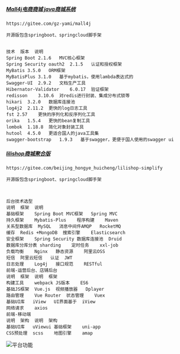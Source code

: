 ##### **[Mall4j电商商城 java商城系统](https://gitee.com/gz-yami/mall4j)**

```
https://gitee.com/gz-yami/mall4j

开源版包含springboot、springcloud脚手架


技术	版本	说明
Spring Boot	2.1.6	MVC核心框架
Spring Security oauth2	2.1.5	认证和授权框架
MyBatis	3.5.0	ORM框架
MyBatisPlus	3.1.0	基于mybatis，使用lambda表达式的
Swagger-UI	2.9.2	文档生产工具
Hibernator-Validator	6.0.17	验证框架
redisson	3.10.6	对redis进行封装、集成分布式锁等
hikari	3.2.0	数据库连接池
log4j2	2.11.2	更快的log日志工具
fst	2.57	更快的序列化和反序列化工具
orika	1.5.4	更快的bean复制工具
lombok	1.18.8	简化对象封装工具
hutool	4.5.0	更适合国人的java工具集
swagger-bootstrap	1.9.3	基于swagger，更便于国人使用的swagger ui
```

##### **[lilishop商城聚合版](https://gitee.com/beijing_hongye_huicheng/lilishop-simplify)**

```
https://gitee.com/beijing_hongye_huicheng/lilishop-simplify

开源版包含springboot、springcloud脚手架



后台技术选型
说明	框架	说明	
基础框架	Spring Boot	MVC框架	Spring MVC
持久框架	Mybatis-Plus	程序构建	Maven
关系型数据库	MySQL	消息中间件AMQP	RocketMQ
缓存	Redis +MongoDB	搜索引擎	Elasticsearch
安全框架	Spring Security	数据库连接池	Druid
数据库分库分表	sharding	定时任务	xxl-job
负载均衡	Nginx	静态资源	阿里云OSS
短信	阿里云短信	认证	JWT
日志处理	Log4j	接口规范	RESTful
前端-运营后台、店铺后台
说明	框架	说明	框架
构建工具	webpack	JS版本	ES6
基础JS框架	Vue.js	视频播放器	Dplayer
路由管理	Vue Router	状态管理	Vuex
基础UI库	iView	UI界面基于	iView
网络请求	axios		
前端-移动端
说明	架构	说明	架构
基础UI库	uViewui	基础框架	uni-app
CSS预处理	scss	地图引擎	amap
```

![平台功能](https://pickmall.cn/assets/imgs/other/managerList.jpg)